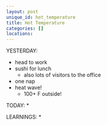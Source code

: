 ```yaml
---
layout: post
unique_id: hot_temperature
title: Hot Temperature
categories: []
locations: 
---
```


YESTERDAY:
* head to work
* sushi for lunch
  * also lots of visitors to the office
* one nap
* heat wave!
  * 100+ F outside!

TODAY:
* 

LEARNINGS:
* 
